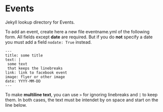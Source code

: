 # Events
Jekyll lookup directory for Events.

To add an event, create here a new file eventname.yml of the following form.
All fields except **date** are required.
But if you do **not** specify a date you must add a field `nodate: True` instead.

    ---
    title: some title
    text: |
     some text
     that keeps the linebreaks
    link: link to facebook event
    image: flyer or other image
    date: YYYY-MM-DD
    ---

To make **multiline text**, you can use `>` for ignoring linebreaks and `|`
to keep them. In both cases, the text must be intendet by on space and start on the line below.

